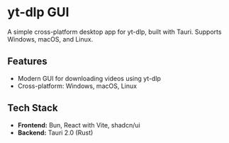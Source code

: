 # yt-dlp GUI

A simple cross-platform desktop app for yt-dlp, built with Tauri.
Supports Windows, macOS, and Linux.

## Features
- Modern GUI for downloading videos using yt-dlp
- Cross-platform: Windows, macOS, Linux

## Tech Stack
- **Frontend:** Bun, React with Vite, shadcn/ui
- **Backend:** Tauri 2.0 (Rust)
